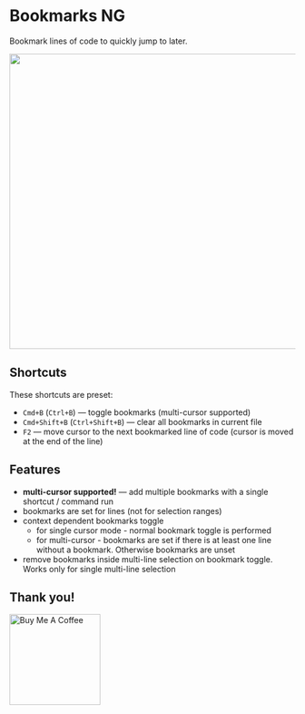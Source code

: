 # Bookmarks NG

Bookmark lines of code to quickly jump to later.

<img src="https://github.com/chestozo/vscode-bookmarksng/blob/master/images/demo2.gif?raw=true" width="520px" />

## Shortcuts

These shortcuts are preset:

- `Cmd+B` (`Ctrl+B`) — toggle bookmarks (multi-cursor supported)
- `Cmd+Shift+B` (`Ctrl+Shift+B`) — clear all bookmarks in current file
- `F2` — move cursor to the next bookmarked line of code (cursor is moved at the end of the line)

## Features

- **multi-cursor supported!** — add multiple bookmarks with a single shortcut / command run
- bookmarks are set for lines (not for selection ranges)
- context dependent bookmarks toggle
  - for single cursor mode - normal bookmark toggle is performed
  - for multi-cursor - bookmarks are set if there is at least one line without a bookmark. Otherwise bookmarks are unset
- remove bookmarks inside multi-line selection on bookmark toggle. Works only for single multi-line selection

## Thank you!

<a href="https://www.buymeacoffee.com/UMcwqLs" target="_blank"><img src="https://cdn.buymeacoffee.com/buttons/default-orange.png" alt="Buy Me A Coffee" width="160px"></a>
